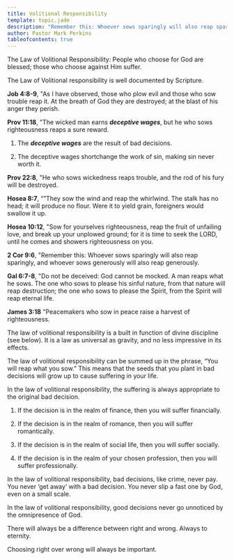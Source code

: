 ```yaml
---
title: Volitional Responsibility
template: topic.jade
description: "Remember this: Whoever sows sparingly will also reap sparingly, and whoever sows generously will also reap generously."
author: Pastor Mark Perkins
tableofcontents: true
---
```


The Law of Volitional Responsibility: People who choose for God are
blessed; those who choose against Him suffer.

The Law of Volitional responsibility is well documented by Scripture.

**Job 4:8-9**, "As I have observed, those who plow evil and those who
sow trouble reap it. At the breath of God they are destroyed; at the
blast of his anger they perish.

**Prov 11:18**, "The wicked man earns ***deceptive wages***, but he who
sows righteousness reaps a sure reward.

1. The ***deceptive wages*** are the result of bad decisions.

2. The deceptive wages shortchange the work of sin, making sin never
worth it.

**Prov 22:8**, "He who sows wickedness reaps trouble, and the rod of his
fury will be destroyed.

**Hosea 8:7**, “”They sow the wind and reap the whirlwind. The stalk has
no head; it will produce no flour. Were it to yield grain, foreigners
would swallow it up.

**Hosea 10:12**, "Sow for yourselves righteousness, reap the fruit of
unfailing love, and break up your unplowed ground; for it is time to
seek the LORD, until he comes and showers righteousness on you.

**2 Cor 9:6**, "Remember this: Whoever sows sparingly will also reap
sparingly, and whoever sows generously will also reap generously.

**Gal 6:7-8**, "Do not be deceived: God cannot be mocked. A man reaps
what he sows. The one who sows to please his sinful nature, from that
nature will reap destruction; the one who sows to please the Spirit,
from the Spirit will reap eternal life.

**James 3:18** "Peacemakers who sow in peace raise a harvest of
righteousness.

The law of volitional responsibility is a built in function of divine
discipline (see below). It is a law as universal as gravity, and no less
impressive in its effects.

The law of volitional responsibility can be summed up in the phrase,
“You will reap what you sow.” This means that the seeds that you plant
in bad decisions will grow up to cause suffering in your life.

In the law of volitional responsibility, the suffering is always
appropriate to the original bad decision.

1.  If the decision is in the realm of finance, then you will suffer
    financially.

2.  If the decision is in the realm of romance, then you will suffer
    romantically.

3.  If the decision is in the realm of social life, then you will suffer
    socially.

4.  If the decision is in the realm of your chosen profession, then you
    will suffer professionally.

In the law of volitional responsibility, bad decisions, like crime,
never pay. You never ‘get away’ with a bad decision. You never slip a
fast one by God, even on a small scale.

In the law of volitional responsibility, good decisions never go
unnoticed by the omnipresence of God.

There will always be a difference between right and wrong. Always to
eternity.

Choosing right over wrong will always be important.

